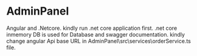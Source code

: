 # AdminPanel
Angular and .Netcore.
kindly run .net core application first.
.net core inmemory DB is used for Database and swagger documentation.
kindly change angular Api base URL in AdminPanel\src\services\orderService.ts file.
